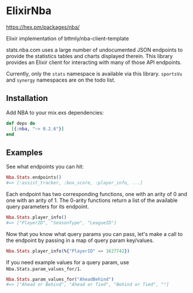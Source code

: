 # ElixirNba
  https://hex.pm/packages/nba/


  Elixir implementation of bttmly/nba-client-template

  stats.nba.com uses a large number of undocumented JSON endpoints
  to provide the statistics tables and charts displayed therein.
  This library provides an Elixir client for interacting with many
  of those API endpoints.

  Currently, only the `stats` namespace is available via this library.
  `sportsVu` and `synergy` namespaces are on the todo list.

  ## Installation

  Add NBA to your mix.exs dependencies:

  ```elixir
  def deps do
    [{:nba, "~> 0.2.6"}]
  end
  ```

  ## Examples
  See what endpoints you can hit:

  ```elixir
  Nba.Stats.endpoints()
  #=> [:assist_tracker, :box_score, :player_info, ...]
  ```

  Each endpoint has two corresponding functions, one with an
  arity of 0 and one with an arity of 1. The 0-arity functions
  return a list of the available query parameters for
  its endpoint.

  ```elixir
  Nba.Stats.player_info()
  #=> ["PlayerID", "SeasonType", "LeagueID"]
  ```

  Now that you know what query params you can pass, let's make
  a call to the endpoint by passing in a map of query param
  key/values.

  ```elixir
  Nba.Stats.player_info(%{"PlayerID" => 1627742})
  ```

  If you need example values for a query param, use `Nba.Stats.param_values_for/1`.

  ```elixir
  Nba.Stats.param_values_for("AheadBehind")
  #=> ["Ahead or Behind", "Ahead or Tied", "Behind or Tied", ""]
  ```

